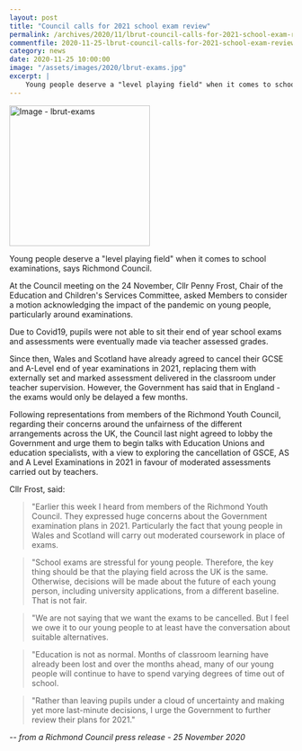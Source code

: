 ```yaml
---
layout: post
title: "Council calls for 2021 school exam review"
permalink: /archives/2020/11/lbrut-council-calls-for-2021-school-exam-review.html
commentfile: 2020-11-25-lbrut-council-calls-for-2021-school-exam-review
category: news
date: 2020-11-25 10:00:00
image: "/assets/images/2020/lbrut-exams.jpg"
excerpt: |
    Young people deserve a "level playing field" when it comes to school examinations, says Richmond Council.
---
```

<a href="/assets/images/2020/lbrut-exams.jpg" title="Click for a larger image"><img src="/assets/images/2020/lbrut-exams-thumb.jpg" width="250" alt="Image - lbrut-exams"  class="photo right"/></a>

Young people deserve a "level playing field" when it comes to school examinations, says Richmond Council.

At the Council meeting on the 24 November, Cllr Penny Frost, Chair of the Education and Children's Services Committee, asked Members to consider a motion acknowledging the impact of the pandemic on young people, particularly around examinations.

Due to Covid19, pupils were not able to sit their end of year school exams and assessments were eventually made via teacher assessed grades.

Since then, Wales and Scotland have already agreed to cancel their GCSE and A-Level end of year examinations in 2021, replacing them with externally set and marked assessment delivered in the classroom under teacher supervision. However, the Government has said that in England - the exams would only be delayed a few months.

Following representations from members of the Richmond Youth Council, regarding their concerns around the unfairness of the different arrangements across the UK, the Council last night agreed to lobby the Government and urge them to begin talks with Education Unions and education specialists, with a view to exploring the cancellation of GSCE, AS and A Level Examinations in 2021 in favour of moderated assessments carried out by teachers.

Cllr Frost, said:

> "Earlier this week I heard from members of the Richmond Youth Council. They expressed huge concerns about the Government examination plans in 2021. Particularly the fact that young people in Wales and Scotland will carry out moderated coursework in place of exams.

> "School exams are stressful for young people. Therefore, the key thing should be that the playing field across the UK is the same. Otherwise, decisions will be made about the future of each young person, including university applications, from a different baseline. That is not fair.

> "We are not saying that we want the exams to be cancelled. But I feel we owe it to our young people to at least have the conversation about suitable alternatives.

> "Education is not as normal. Months of classroom learning have already been lost and over the months ahead, many of our young people will continue to have to spend varying degrees of time out of school.

> "Rather than leaving pupils under a cloud of uncertainty and making yet more last-minute decisions, I urge the Government to further review their plans for 2021."


<cite>-- from a Richmond Council press release - 25 November 2020</cite>
